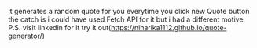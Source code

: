it generates a random quote for you everytime you click new Quote button  
the catch is i could have used Fetch API for it but i had a different motive   
P.S. visit linkedin for it
try it out(https://niharika1112.github.io/quote-generator/)
